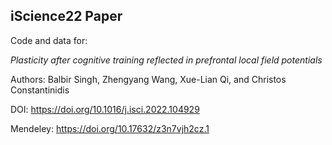 ## iScience22 Paper
Code and data for: 

_Plasticity after cognitive training reflected in prefrontal local field potentials_

Authors: Balbir Singh, Zhengyang Wang, Xue-Lian Qi, and Christos Constantinidis

DOI: https://doi.org/10.1016/j.isci.2022.104929

Mendeley: https://doi.org/10.17632/z3n7vjh2cz.1
